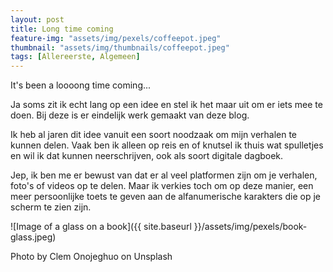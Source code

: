 ```yaml
---
layout: post
title: Long time coming
feature-img: "assets/img/pexels/coffeepot.jpeg"
thumbnail: "assets/img/thumbnails/coffeepot.jpeg"
tags: [Allereerste, Algemeen]
---
```



It's been a loooong time coming...

Ja soms zit ik echt lang op een idee en stel ik het maar uit om er iets mee te doen.
Bij deze is er eindelijk werk gemaakt van deze blog.

Ik heb al jaren dit idee vanuit een soort noodzaak om mijn verhalen te kunnen delen.
Vaak ben ik alleen op reis en of knutsel ik thuis wat spulletjes en wil ik dat kunnen neerschrijven, ook als soort digitale dagboek.

Jep, ik ben me er bewust van dat er al veel platformen zijn om je verhalen, foto's of videos op te delen.
Maar ik verkies toch om op deze manier, een meer persoonlijke toets te geven aan de alfanumerische karakters die op je scherm te zien zijn.


![Image of a glass on a book]({{ site.baseurl }}/assets/img/pexels/book-glass.jpeg)


Photo by Clem Onojeghuo on Unsplash
